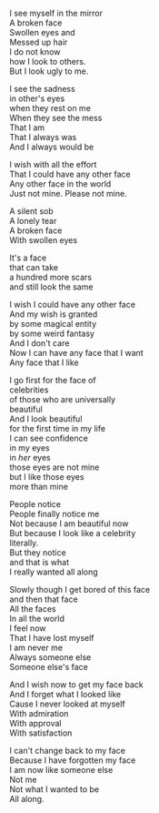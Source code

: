 I see myself in the mirror  
A broken face  
Swollen eyes and  
Messed up hair  
I do not know  
how I look to others.  
But I look ugly to me.

I see the sadness  
in other's eyes  
when they rest on me  
When they see the mess  
That I am  
That I always was  
And I always would be  

I wish with all the effort  
That I could have any other face  
Any other face in the world  
Just not mine. Please not mine.

A silent sob  
A lonely tear  
A broken face  
With swollen eyes

It's a face  
that can take  
a hundred more scars  
and still look the same

I wish I could have any other face  
And my wish is granted  
by some magical entity  
by some weird fantasy  
And I don't care  
Now I can have any face that I want  
Any face that I like

I go first for the face of  
celebrities  
of those who are universally  
beautiful  
And I look beautiful  
for the first time in my life  
I can see confidence  
in my eyes  
in _her_ eyes  
those eyes are not mine  
but I like those eyes  
more than mine

People notice  
People finally notice me  
Not because I am beautiful now  
But because I look like a celebrity  
literally.  
But they notice  
and that is what  
I really wanted all along

Slowly though I get bored of this face  
and then that face  
All the faces  
In all the world  
I feel now  
That I have lost myself  
I am never me  
Always someone else  
Someone else's face

And I wish now to get my face back  
And I forget what I looked like  
Cause I never looked at myself  
With admiration  
With approval  
With satisfaction

I can't change back to my face  
Because I have forgotten my face  
I am now like someone else  
Not me  
Not what I wanted to be  
All along.